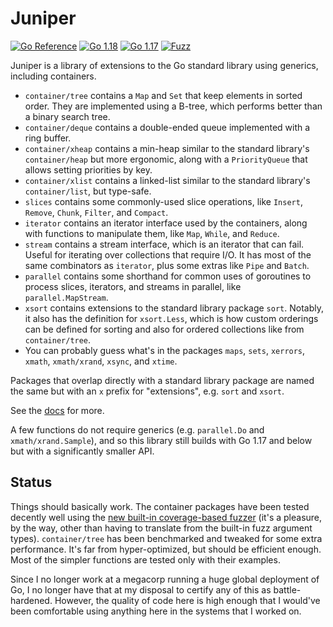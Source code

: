 # Juniper

[![Go Reference](https://pkg.go.dev/badge/github.com/bradenaw/juniper.svg)](https://pkg.go.dev/github.com/bradenaw/juniper)
[![Go 1.18](https://github.com/bradenaw/juniper/actions/workflows/go1.18.yml/badge.svg)](https://github.com/bradenaw/juniper/actions/workflows/go1.18.yml)
[![Go 1.17](https://github.com/bradenaw/juniper/actions/workflows/go1.17.yml/badge.svg)](https://github.com/bradenaw/juniper/actions/workflows/go1.17.yml)
[![Fuzz](https://github.com/bradenaw/juniper/actions/workflows/fuzz.yml/badge.svg)](https://github.com/bradenaw/juniper/actions/workflows/fuzz.yml)

Juniper is a library of extensions to the Go standard library using generics, including containers.

- `container/tree` contains a `Map` and `Set` that keep elements in sorted order. They are
  implemented using a B-tree, which performs better than a binary search tree.
- `container/deque` contains a double-ended queue implemented with a ring buffer.
- `container/xheap` contains a min-heap similar to the standard library's `container/heap` but
  more ergonomic, along with a `PriorityQueue` that allows setting priorities by key.
- `container/xlist` contains a linked-list similar to the standard library's `container/list`, but
  type-safe.
- `slices` contains some commonly-used slice operations, like `Insert`, `Remove`, `Chunk`, `Filter`,
  and `Compact`.
- `iterator` contains an iterator interface used by the containers, along with functions to
  manipulate them, like `Map`, `While`, and `Reduce`.
- `stream` contains a stream interface, which is an iterator that can fail. Useful for iterating
  over collections that require I/O. It has most of the same combinators as `iterator`, plus some
  extras like `Pipe` and `Batch`.
- `parallel` contains some shorthand for common uses of goroutines to process slices, iterators, and
  streams in parallel, like `parallel.MapStream`.
- `xsort` contains extensions to the standard library package `sort`. Notably, it also has the
  definition for `xsort.Less`, which is how custom orderings can be defined for sorting and also for
  ordered collections like from `container/tree`.
- You can probably guess what's in the packages `maps`, `sets`, `xerrors`, `xmath`, `xmath/xrand`,
  `xsync`, and `xtime`.

Packages that overlap directly with a standard library package are named the same but with an `x`
prefix for "extensions", e.g. `sort` and `xsort`.

See the [docs](https://pkg.go.dev/github.com/bradenaw/juniper) for more.

A few functions do not require generics (e.g. `parallel.Do` and `xmath/xrand.Sample`), and so this
library still builds with Go 1.17 and below but with a significantly smaller API.

## Status

Things should basically work. The container packages have been tested decently well using the [new
built-in coverage-based fuzzer](https://go.dev/doc/fuzz/) (it's a pleasure, by the way, other than
having to translate from the built-in fuzz argument types). `container/tree` has been benchmarked
and tweaked for some extra performance. It's far from hyper-optimized, but should be efficient
enough. Most of the simpler functions are tested only with their examples.

Since I no longer work at a megacorp running a huge global deployment of Go, I no longer have that
at my disposal to certify any of this as battle-hardened. However, the quality of code here is high
enough that I would've been comfortable using anything here in the systems that I worked on.
